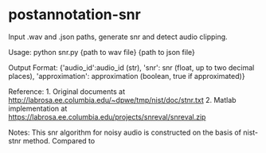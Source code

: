 # postannotation-snr
Input .wav and .json paths, generate snr and detect audio clipping.

Usage: python snr.py {path to wav file} {path to json file}

Output Format: {'audio_id':audio_id (str), 'snr': snr (float, up to two decimal places), 'approximation': approximation (boolean, true if approximated)}

Reference: 1. Original documents at http://labrosa.ee.columbia.edu/~dpwe/tmp/nist/doc/stnr.txt
2. Matlab implementation at https://labrosa.ee.columbia.edu/projects/snreval/snreval.zip

Notes: This snr algorithm for noisy audio is constructed on the basis of nist-stnr method. Compared to 
